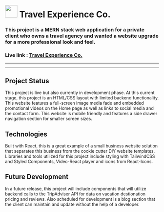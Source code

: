 # <img src='https://travelexperienceco.herokuapp.com/static/media/logo.a6ac3450.png' width="40" /> Travel Experience Co.

### This project is a MERN stack web application for a private client who owns a travel agency and wanted a website upgrade for a more professional look and feel.

### Live link : [Travel Experience Co.](http://www.travelexperienceco.com/ 'Travel Experience Co.')

---

---

## Project Status

This project is live but also currently in development phase. At this current stage, this project is an HTML/CSS layout with limited backend functionality. This website features a full-screen image media fade and embedded promotional videos on the Home page as well as links to social media and the contact form. This website is mobile friendly and features a side drawer navigation section for smaller screen sizes.

## Technologies

Built with React, this is a great example of a small business website solution that separates this business from the cookie cutter DIY website templates. Libraries and tools utilized for this project include styling with TailwindCSS and Styled Components, Video-React player and icons from React-Icons.

## Future Development

In a future release, this project will include components that will utilize backend calls to the TripAdviser API for data on vacation destionation pricing and reviews. Also scheduled for development is a blog section that the client can maintain and update without the help of a developer.

